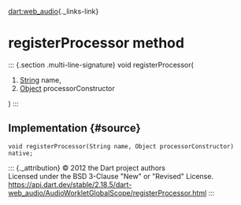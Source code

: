 [dart:web\_audio](../../dart-web_audio/dart-web_audio-library){._links-link}

registerProcessor method
========================

::: {.section .multi-line-signature}
void registerProcessor(

1.  [String](../../dart-core/string-class) name,
2.  [Object](../../dart-core/object-class) processorConstructor

)
:::

Implementation {#source}
--------------

``` {.language-dart data-language="dart"}
void registerProcessor(String name, Object processorConstructor) native;
```

::: {._attribution}
© 2012 the Dart project authors\
Licensed under the BSD 3-Clause \"New\" or \"Revised\" License.\
<https://api.dart.dev/stable/2.18.5/dart-web_audio/AudioWorkletGlobalScope/registerProcessor.html>
:::
